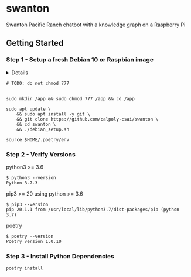 # swanton
Swanton Pacific Ranch chatbot with a knowledge graph on a Raspberry Pi

## Getting Started

### Step 1 - Setup a fresh Debian 10 or Raspbian image

<details> 
    
```
$ cat /etc/os-release

PRETTY_NAME="Debian GNU/Linux 9 (stretch)"
NAME="Debian GNU/Linux"
VERSION_ID="9"
VERSION="9 (stretch)"
VERSION_CODENAME=stretch
ID=debian
HOME_URL="https://www.debian.org/"
SUPPORT_URL="https://www.debian.org/support"
BUG_REPORT_URL="https://bugs.debian.org/"
```

</details> 

`# TODO: do not chmod 777`

```

sudo mkdir /app && sudo chmod 777 /app && cd /app

sudo apt update \
    && sudo apt install -y git \
    && git clone https://github.com/calpoly-csai/swanton \
    && cd swanton \
    && ./debian_setup.sh
    
source $HOME/.poetry/env
```

### Step 2 - Verify Versions

python3 >= 3.6
```
$ python3 --version
Python 3.7.3
```

pip3 >= 20 using python >= 3.6
```
$ pip3 --version
pip 20.1.1 from /usr/local/lib/python3.7/dist-packages/pip (python 3.7)
```

poetry
```
$ poetry --version
Poetry version 1.0.10
```

### Step 3 - Install Python Dependencies
```
poetry install
```

[voice_kit_raspbian]: https://github.com/google/aiyprojects-raspbian
